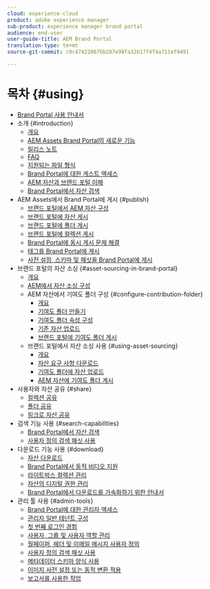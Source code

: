 ```yaml
---
cloud: experience-cloud
product: adobe experience manager
sub-product: experience manager brand portal
audience: end-user
user-guide-title: AEM Brand Portal
translation-type: tm+mt
source-git-commit: c9c47422067bb287e98fa32b17f4f4a711ef9491

---
```



# 목차 {#using}

+ [Brand Portal 사용 안내서](using/home.md)
+ 소개 {#introduction}
   + [개요](using/brand-portal.md)
   + [AEM Assets Brand Portal의 새로운 기능](using/whats-new.md)
   + [릴리스 노트](using/brand-portal-release-notes.md)
   + [FAQ](using/brand-portal-faqs.md)
   + [지원되는 파일 형식](using/brand-portal-supported-formats.md)
   + [Brand Portal에 대한 게스트 액세스](using/guest-access.md)
   + [AEM 자산과 브랜드 포털 이해](https://helpx.adobe.com/experience-manager/kt/assets/using/brand-portal-article-understand.html)
   + [Brand Portal에서 자산 검색](using/browse-assets-brand-portal.md)
+ AEM Assets에서 Brand Portal에 게시 {#publish}
   + [브랜드 포털에서 AEM 자산 구성](using/configure-aem-assets-with-brand-portal.md)
   + [브랜드 포털에 자산 게시](https://docs.adobe.com/content/help/en/experience-manager-65/assets/brandportal/brand-portal-publish-assets.html)
   + [브랜드 포털에 폴더 게시](https://docs.adobe.com/content/help/en/experience-manager-65/assets/brandportal/brand-portal-publish-folder.html)
   + [브랜드 포털에 컬렉션 게시](https://docs.adobe.com/content/help/en/experience-manager-65/assets/brandportal/brand-portal-publish-collection.html)
   + [Brand Portal에 동시 게시 문제 해결](using/troubleshoot-parallel-publishing.md)
   + [태그를 Brand Portal에 게시](using/brand-portal-publish-tags.md)
   + [사전 설정, 스키마 및 패싯을 Brand Portal에 게시](using/publish-schema-search-facets-presets.md)
+ 브랜드 포털의 자산 소싱 {#asset-sourcing-in-brand-portal}
   + [개요](using/brand-portal-asset-sourcing.md)
   + [AEM에서 자산 소싱 구성](using/brand-portal-configure-asset-sourcing.md)
   + AEM 자산에서 기여도 폴더 구성 {#configure-contribution-folder}
      + [개요](using/brand-portal-contribution-folder.md)
      + [기여도 폴더 만들기](using/brand-portal-create-contribution-folder.md)
      + [기여도 폴더 속성 구성](using/brand-portal-configure-contribution-folder-properties.md)
      + [기준 자산 업로드](using/brand-portal-upload-baseline-assets.md)
      + [브랜드 포털에 기여도 폴더 게시](using/brand-portal-publish-contribution-folder-to-brand-portal.md)
   + 브랜드 포털에서 자산 소싱 사용 {#using-asset-sourcing}
      + [개요](using/brand-portal-overiew-using-asset-sourcing.md)
      + [자산 요구 사항 다운로드](using/brand-portal-download-asset-requirements.md)
      + [기여도 폴더에 자산 업로드](using/brand-portal-upload-assets-to-contribution-folder.md)
      + [AEM 자산에 기여도 폴더 게시](using/brand-portal-publish-contribution-folder-to-aem-assets.md)
+ 사용자와 자산 공유 {#share}
   + [컬렉션 공유](using/brand-portal-share-collection.md)
   + [폴더 공유](using/brand-portal-sharing-folders.md)
   + [링크로 자산 공유](using/brand-portal-link-share.md)
+ 검색 기능 사용 {#search-capabilities}
   + [Brand Portal에서 자산 검색](using/brand-portal-searching.md)
   + [사용자 정의 검색 패싯 사용](using/brand-portal-search-facets.md)
+ 다운로드 기능 사용 {#download}
   + [자산 다운로드](using/brand-portal-download-users.md)
   + [Brand Portal에서 동적 비디오 지원](using/dynamic-video-brand-portal.md)
   + [라이트박스 컬렉션 관리](using/brand-portal-light-box.md)
   + [자산의 디지털 권한 관리](using/manage-digital-rights-of-assets.md)
   + [Brand Portal에서 다운로드를 가속화하기 위한 안내서](using/accelerated-download.md)
+ 관리 툴 사용 {#admin-tools}
   + [Brand Portal에 대한 관리자 액세스](using/access-configurations-brand-portal.md)
   + [관리자 일반 테넌트 구성](using/brand-portal-general-configuration.md)
   + [첫 번째 로그인 경험](using/brand-portal-onboarding.md)
   + [사용자, 그룹 및 사용자 역할 관리](using/brand-portal-adding-users.md)
   + [월페이퍼, 헤더 및 이메일 메시지 사용자 정의](using/brand-portal-branding.md)
   + [사용자 정의 검색 패싯 사용](using/brand-portal-search-facets.md)
   + [메타데이터 스키마 양식 사용](using/brand-portal-metadata-schemas.md)
   + [이미지 사전 설정 또는 동적 변환 적용](using/brand-portal-image-presets.md)
   + [보고서를 사용한 작업](using/brand-portal-reports.md)

